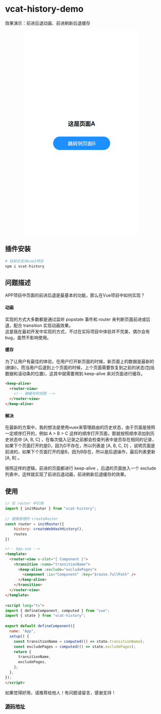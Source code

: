 # vcat-history-demo
效果演示：前进后退动画、前进刷新后退缓存

<div align="center">
  <img src="https://github.com/oringecat/vcat-history-demo/blob/main/demo.gif" >
</div>

## 插件安装
```bash
# 目前仅支持vue3项目
npm i vcat-history
```

## 问题描述
APP项目中页面的前进后退是最基本的功能，那么在Vue项目中如何实现？  

#### 动画
实现的方式大多数都是通过监听 popstate 事件和 router 来判断页面前进或后退，配合 transition 实现动画效果。  
这是我在最初开发中实现的方式，不过在实际项目中体验并不完美，偶尔会有bug，虽然不影响使用。  

#### 缓存
为了让用户有最佳的体验，在用户打开新页面的时候，新页面上的数据是最新的(刷新)，而当用户后退到上个页面的时候，上个页面需要恢复到之前的状态(包括数据和滚动条的位置)，这其中就需要用到 keep-alive 来对页面进行缓存。  
```html
<keep-alive>
  <router-view>
    <!-- 被缓存的视图 -->
  </router-view>
</keep-alive>
```

#### 解决
在最新的方案中，我的想法是使用vuex来管理路由的历史状态，由于页面是按照一定顺序打开的，例如 A > B > C 这样的顺序打开页面，那就按照顺序添加到历史状态中 [A, B, C] ，在每次插入记录之前都会检查列表中是否存在相同的记录，如果下个页面打开的是D，因为D不存在，所以列表是 [A, B, C, D] ，说明页面是前进的，如果下个页面打开的是B，因为B存在，所以是后退操作，最后列表更新 [A, B] 。  

按照这样的逻辑，前进的页面都进行 keep-alive ，后退的页面放入一个 exclude 列表中，这样就实现了前进后退动画，前进刷新后退缓存的效果。


## 使用
```js
// 在 router 中引用
import { initRouter } from "vcat-history";

// 替换原理的 createRouter
const router = initRouter({
    history: createWebHashHistory(),
    routes
})
```

```html
<!-- App.vue -->
<template>
  <router-view v-slot="{ Component }">
    <transition :name="transitionName">
      <keep-alive :exclude="excludePages">
        <component :is="Component" :key="$route.fullPath" />
      </keep-alive>
    </transition>
  </router-view>
</template>

<script lang="ts">
import { defineComponent, computed } from "vue";
import { state } from "vcat-history";

export default defineComponent({
  name: "App",
  setup() {
    const transitionName = computed(() => state.transitionName);
    const excludePages = computed(() => state.excludePages);
    return {
      transitionName,
      excludePages,
    };
  },
});
</script>
```
如果觉得好用，请推荐给他人！有问题请留言，感谢支持！

### [源码地址](https://github.com/oringecat/vcat-history)
